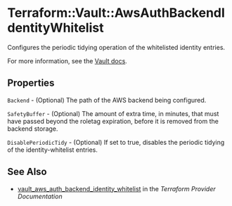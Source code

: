 # Terraform::Vault::AwsAuthBackendIdentityWhitelist

Configures the periodic tidying operation of the whitelisted identity entries.

For more information, see the
[Vault docs](https://www.vaultproject.io/api/auth/aws/index.html#configure-identity-whitelist-tidy-operation).

## Properties

`Backend` - (Optional) The path of the AWS backend being configured.

`SafetyBuffer` - (Optional) The amount of extra time, in minutes, that must
have passed beyond the roletag expiration, before it is removed from the
backend storage.

`DisablePeriodicTidy` - (Optional) If set to true, disables the periodic
tidying of the identity-whitelist entries.


## See Also

* [vault_aws_auth_backend_identity_whitelist](https://www.terraform.io/docs/providers/vault/r/aws_auth_backend_identity_whitelist.html) in the _Terraform Provider Documentation_